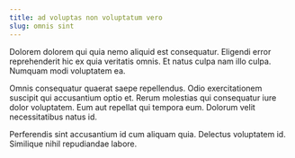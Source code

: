 ```yaml
---
title: ad voluptas non voluptatum vero
slug: omnis sint
---
```


Dolorem dolorem qui quia nemo aliquid est consequatur. Eligendi error reprehenderit hic ex quia veritatis omnis. Et natus culpa nam illo culpa. Numquam modi voluptatem ea.

Omnis consequatur quaerat saepe repellendus. Odio exercitationem suscipit qui accusantium optio et. Rerum molestias qui consequatur iure dolor voluptatem. Eum aut repellat qui tempora eum. Dolorum velit necessitatibus natus id.

Perferendis sint accusantium id cum aliquam quia. Delectus voluptatem id. Similique nihil repudiandae labore.
